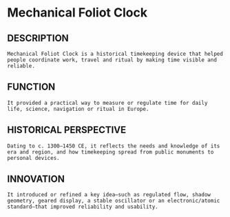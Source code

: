# Mechanical Foliot Clock

 ## DESCRIPTION
    Mechanical Foliot Clock is a historical timekeeping device that helped people coordinate work, travel and ritual by making time visible and reliable.

 ## FUNCTION
    It provided a practical way to measure or regulate time for daily life, science, navigation or ritual in Europe.

## HISTORICAL PERSPECTIVE
    Dating to c. 1300–1450 CE, it reflects the needs and knowledge of its era and region, and how timekeeping spread from public monuments to personal devices.

## INNOVATION
    It introduced or refined a key idea—such as regulated flow, shadow geometry, geared display, a stable oscillator or an electronic/atomic standard—that improved reliability and usability.
